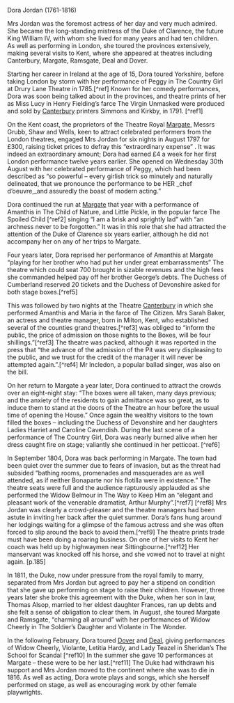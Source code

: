 Dora Jordan (1761-1816)

Mrs Jordan was the foremost actress of her day and very much admired. She became the long-standing mistress of the Duke of Clarence, the future King William IV, with whom she lived for many years and had ten children. As well as performing in London, she toured the provinces extensively, making several visits to Kent, where she appeared at theatres including Canterbury, Margate, Ramsgate, Deal and Dover.

Starting her career in Ireland at the age of 15, Dora toured Yorkshire, before taking London by storm with her performance of Peggy in The Country Girl at Drury Lane Theatre in 1785.[^ref] Known for her comedy performances, Dora was soon being talked about in the provinces, and theatre prints of her as Miss Lucy in Henry Fielding’s farce The Virgin Unmasked were produced and sold by [Canterbury](/19c/19c-canterbury) printers Simmons and Kirkby, in 1791. [^ref1] 

On the Kent coast, the proprietors of the Theatre Royal [Margate,](/19c/19c-margate) Messrs Grubb, Shaw and Wells, keen to attract celebrated performers from the London theatres, engaged Mrs Jordan for six nights in August 1797 for £300, raising ticket prices to defray this “extraordinary expense” . It was indeed an extraordinary amount; Dora had earned £4 a week for her first London performance twelve years earlier. She opened on Wednesday 30th August with her celebrated performance of Peggy, which had been described as “so powerful – every girlish trick so minutely and naturally delineated, that we pronounce the performance to be HER _chef d’oeuvre,_and assuredly the boast of modern acting.”    

Dora continued the run at [Margate](/19c/19c-margate) that year with a performance of Amanthis in The Child of Nature, and Little Pickle, in the popular farce The Spoiled Child [^ref2] singing “I am a brisk and sprightly lad” with “an archness never to be forgotten.”  It was in this role that she had attracted the attention of the Duke of Clarence six years earlier, although he did not accompany her on any of her trips to Margate.  

Four years later, Dora reprised her performance of Amanthis at Margate “playing for her brother who had put her under great embarrassments”  The theatre which could seat 700 brought in sizable revenues and the high fees she commanded helped pay off her brother George’s debts.   The Duchess of Cumberland reserved 20 tickets and the Duchess of Devonshire asked for both stage boxes.[^ref5]  

This was followed by two nights at the Theatre [Canterbury](/19c/19c-canterbury) in which she performed Amanthis and Maria in the farce of The Citizen. Mrs Sarah Baker, an actress and theatre manager, born in Milton, Kent, who established several of the counties grand theatres.[^ref3] was obliged to “inform the public, the price of admission on those nights to the Boxes, will be four shillings.”[^ref3] The  theatre was packed, although it was reported in the press that “the advance of the admission of the Pit was very displeasing to the public, and we trust for the credit of the manager it will never be attempted again.”.[^ref4] Mr Incledon, a popular ballad singer, was also on the bill.

On her return to Margate a year later, Dora continued to attract the crowds over an eight-night stay: “The boxes were all taken, many days previous; and the anxiety of the residents to gain admittance was so great, as to induce them to stand at the doors of the Theatre an hour before the usual time of opening the House.”  Once again the wealthy visitors to the town filled the boxes – including the Duchess of Devonshire and her daughters Ladies Harriet and Caroline Cavendish. During the last scene of a performance of The Country Girl, Dora was nearly burned alive when her dress caught fire on stage; valiantly she continued in her petticoat. [^ref6] 

In September 1804, Dora was back performing in Margate. The town had been quiet over the summer due to fears of invasion, but as the threat had subsided “bathing rooms, promenades and masquerades are as well attended, as if neither Bonaparte nor his flotilla were in existence.” The theatre seats were full and the audience rapturously applauded as she performed the Widow Belmour in The Way to Keep Him an “elegant and pleasant work of the venerable dramatist, Arthur Murphy”.[^ref7] [^ref8] Mrs Jordan was clearly a crowd-pleaser and the theatre managers had been astute in inviting her back after the quiet summer. Dora’s fans hung around her lodgings waiting for a glimpse of the famous actress and she was often forced to slip around the back to avoid them.[^ref9] The theatre prints trade must have been doing a roaring business. On one of her visits to Kent her coach was held up by highwaymen near Sittingbourne.[^ref12] Her manservant was knocked off his horse, and she vowed not to travel at night again. [p.185]

In 1811, the Duke, now under pressure from the royal family to marry, separated from Mrs Jordan but agreed to pay her a stipend on condition that she gave up performing on stage to raise their children. However, three years later she broke this agreement with the Duke, when her son in law, Thomas Alsop, married to her eldest daughter Frances, ran up debts and she felt a sense of obligation to clear them. In August, she toured Margate and Ramsgate, “charming all around” with her performances of Widow Cheerly in The Soldier’s Daughter and Violante in The Wonder.  

In the following February, Dora toured [Dover](/19c/19c-dover) and [Deal](/19c/19c-deal), giving performances of Widow Cheerly, Violante, Letitia Hardy, and Lady Teazel in Sheridan’s The School for Scandal [^ref10] In the summer she gave 10 performances at Margate – these were to be her last.[^ref11] The Duke had  withdrawn his support and Mrs Jordan moved to the continent where she was to die in 1816. As well as acting, Dora wrote plays and songs, which she herself performed on stage, as well as encouraging work by other female playwrights.



